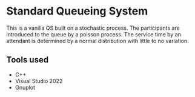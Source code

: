 # Standard Queueing System

This is a vanilla QS built on a stochastic process. 
The participants are introduced to the queue by a poisson process.
The service time by an attendant is determined by a normal distribution with little to no variation.

## Tools used
- C++
- Visual Studio 2022
- Gnuplot